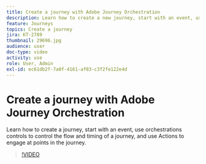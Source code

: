 ```yaml
---
title: Create a journey with Adobe Journey Orchestration
description: Learn how to create a new journey, start with an event, use orchestrations controls to control the flow and timing of a journey, and use Actions to engage at points in the journey.
feature: Journeys
topics: Create a journey
jira: KT-2789
thumbnail: 29696.jpg
audience: user
doc-type: video
activity: use
role: User, Admin
exl-id: ec61db2f-7a0f-4161-af03-c3f2fe122e4d
---
```


# Create a journey with Adobe Journey Orchestration

Learn how to create a journey, start with an event, use orchestrations controls to control the flow and timing of a journey, and use Actions to engage at points in the journey.

>[!VIDEO](https://video.tv.adobe.com/v/29696?quality=12&learn=on)
 
